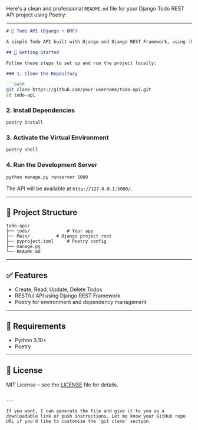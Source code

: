 Here's a clean and professional `README.md` file for your Django Todo REST API project using Poetry:

---

````markdown
# 📝 Todo API (Django + DRF)

A simple Todo API built with Django and Django REST Framework, using [Poetry](https://python-poetry.org/) for dependency management.

## 🚀 Getting Started

Follow these steps to set up and run the project locally:

### 1. Clone the Repository

```bash
git clone https://github.com/your-username/todo-api.git
cd todo-api
````

### 2. Install Dependencies

```bash
poetry install
```

### 3. Activate the Virtual Environment

```bash
poetry shell
```

### 4. Run the Development Server

```bash
python manage.py runserver 5000
```

The API will be available at `http://127.0.0.1:5000/`.

---

## 📁 Project Structure

```
todo-api/
├── todo/              # Your app
├── Main/          # Django project root
├── pyproject.toml     # Poetry config
├── manage.py
└── README.md
```

---

## ✅ Features

* Create, Read, Update, Delete Todos
* RESTful API using Django REST Framework
* Poetry for environment and dependency management

---

## 📌 Requirements

* Python 3.10+
* Poetry

---

## 📄 License

MIT License – see the [LICENSE](LICENSE) file for details.

```

---

If you want, I can generate the file and give it to you as a downloadable link or push instructions. Let me know your GitHub repo URL if you'd like to customize the `git clone` section.
```
